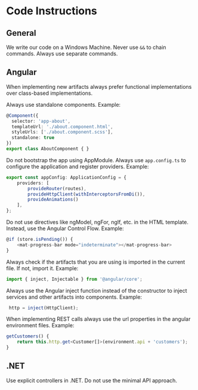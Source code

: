 # Code Instructions

## General

We write our code on a Windows Machine. Never use `&&` to chain commands. Always use separate commands.

## Angular

When implementing new artifacts always prefer functional implementations over class-based implementations.

Always use standalone components. Example:

```typescript
@Component({
  selector: 'app-about',
  templateUrl: './about.component.html',
  styleUrls: ['./about.component.scss'],
  standalone: true
})
export class AboutComponent { }
```

Do not bootstrap the app using AppModule. Always use `app.config.ts` to configure the application and register providers. Example:

```typescript
export const appConfig: ApplicationConfig = {
    providers: [
        provideRouter(routes),
        provideHttpClient(withInterceptorsFromDi()),
        provideAnimations()
    ],
};
```

Do not use directives like ngModel, ngFor, ngIf, etc. in the HTML template. Instead, use the Angular Control Flow. Example:

```typescript
@if (store.isPending()) {
    <mat-progress-bar mode="indeterminate"></mat-progress-bar>
}
```

Always check if the artifacts that you are using is imported in the current file. If not, import it. Example:

```typescript
import { inject, Injectable } from '@angular/core';
```

Always use the Angular inject function instead of the constructor to inject services and other artifacts into components. Example:

```typescript
 http = inject(HttpClient);
```

When implementing REST calls always use the url properties in the angular environment files. Example:

```typescript
getCustomers() {
    return this.http.get<Customer[]>(environment.api + 'customers');
}
```

## .NET

Use explicit controllers in .NET. Do not use the minimal API approach.
